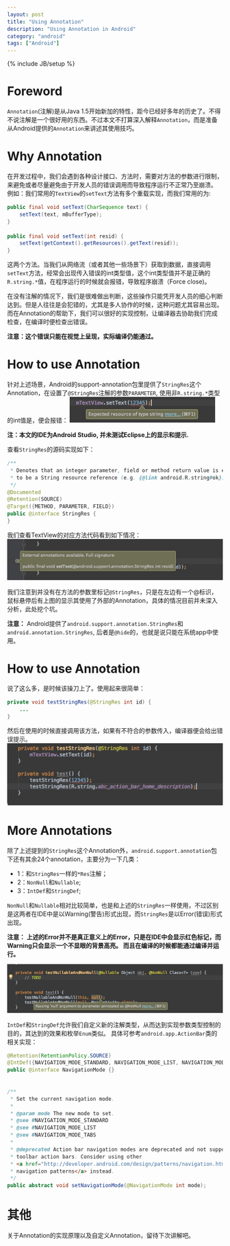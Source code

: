 ```yaml
---
layout: post
title: "Using Annotation"
description: "Using Annotation in Android"
category: "android"
tags: ["Android"]
---
```

{% include JB/setup %}

# Foreword
`Annotation`(注解)是从Java 1.5开始新加的特性，距今已经好多年的历史了。不得不说注解是一个很好用的东西。不过本文不打算深入解释`Annotation`，而是准备从Android提供的`Annotation`来讲述其使用技巧。

# Why Annotation
在开发过程中，我们会遇到各种设计接口、方法时，需要对方法的参数进行限制，来避免或者尽量避免由于开发人员的错误调用而导致程序运行不正常乃至崩溃。
例如：我们常用的`TextView`的`setText`方法有多个重载实现，而我们常用的为:

```java
public final void setText(CharSequence text) {
    setText(text, mBufferType);
}

public final void setText(int resid) {
    setText(getContext().getResources().getText(resid));
}
```
这两个方法。当我们从网络流（或者其他一些场景下）获取到数据，直接调用`setText`方法，经常会出现传入错误的int类型值，这个int类型值并不是正确的`R.string.*`值，在程序运行的时候就会报错，导致程序崩溃（Force close)。

在没有注解的情况下，我们是很难做出判断，这些操作只能凭开发人员的细心判断达到。但是人往往是会犯错的，尤其是多人协作的时候，这种问题尤其容易出现。而在Annotation的帮助下，我们可以很好的实现控制，让编译器去协助我们完成检查，在编译时便检查出错误。

**注意：这个错误只能在视觉上呈现，实际编译仍能通过。**

# How to use Annotation
针对上述场景，Android的support-annotation包里提供了`StringRes`这个Annotation，在设置了`@StringRes`注解的参数`PARAMETER`, 使用非`R.string.*`类型的int值是，便会报错：
![Error](/assets/images/android/annotation_error.png "Annotation Error")

**注：本文的IDE为Android Studio, 并未测试Eclipse上的显示和提示.**

查看`StringRes`的源码实现如下：

```java
/**
 * Denotes that an integer parameter, field or method return value is expected
 * to be a String resource reference (e.g. {@link android.R.string#ok}).
 */
@Documented
@Retention(SOURCE)
@Target({METHOD, PARAMETER, FIELD})
public @interface StringRes {
}

```

我们查看TextView的对应方法代码看到如下情况：
![Hint](/assets/images/android/annotation_hint.png "Annotation Hint")

我们注意到并没有在方法的参数里标记`@StringRes`，只是在左边有一个@标识，鼠标悬停后有上图的显示其使用了外部的Annotation，具体的情况目前并未深入分析，此处挖个坑。

**注意：** Android提供了`android.support.annotation.StringRes`和`android.annotation.StringRes`, 后者是`@hide`的，也就是说只能在系统app中使用。

# How to use Annotation
说了这么多，是时候该操刀上了。使用起来很简单：

```java
private void testStringRes(@StringRes int id) {
    ...
}
```

然后在使用的时候直接调用该方法，如果有不符合的参数传入，编译器便会给出错误提示。
![Use](/assets/images/android/annotation_use.png "Annotation Use")

# More Annotations
除了上述提到的`StringRes`这个Annotation外，`android.support.annotation`包下还有其余24个annotation，主要分为一下几类：

* 1：和`StringRes`一样的`*Res`注解；
* 2：`NonNull`和`Nullable`;
* 3：`IntDef`和`StringDef`;

`NonNull`和`Nullable`相对比较简单，也是和上述的`StringRes`一样使用，不过区别是这两者在IDE中是以Warning(警告)形式出现，而`StringRes`是以Error(错误)形式出现。

**注意： 上述的Error并不是真正意义上的Error，只是在IDE中会显示红色标记，而Warning只会显示一个不显眼的背景高亮。 而且在编译的时候都能通过编译并运行。**

![Warning](/assets/images/android/annotation_warning.png "Annotation Warning")

`IntDef`和`StringDef`允许我们自定义新的注解类型，从而达到实现参数类型控制的目的，其达到的效果和枚举`Enum`类似。
具体可参考`android.app.ActionBar`类的相关实现：

```java
@Retention(RetentionPolicy.SOURCE)
@IntDef({NAVIGATION_MODE_STANDARD, NAVIGATION_MODE_LIST, NAVIGATION_MODE_TABS})
public @interface NavigationMode {}


/**
 * Set the current navigation mode.
 *
 * @param mode The new mode to set.
 * @see #NAVIGATION_MODE_STANDARD
 * @see #NAVIGATION_MODE_LIST
 * @see #NAVIGATION_MODE_TABS
 *
 * @deprecated Action bar navigation modes are deprecated and not supported by inline
 * toolbar action bars. Consider using other
 * <a href="http://developer.android.com/design/patterns/navigation.html">common
 * navigation patterns</a> instead.
 */
public abstract void setNavigationMode(@NavigationMode int mode);
```

# 其他
关于Annotation的实现原理以及自定义Annotation，留待下次讲解吧。

